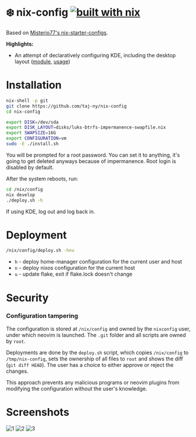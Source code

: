 # ❄️ nix-config [![built with nix](https://img.shields.io/static/v1?logo=nixos&logoColor=white&label=&message=Built%20with%20Nix&color=41439a)](https://builtwithnix.org)

Based on [Misterio77's nix-starter-configs](https://github.com/Misterio77/nix-starter-configs).


**Highlights:**
- An attempt of declaratively configuring KDE, including the desktop layout ([module](modules/home-manager/kde.nix), [usage](home/marcin/common/optional/desktop/kde.nix))

# Installation
```bash
nix-shell -p git
git clone https://github.com/taj-ny/nix-config
cd nix-config

export DISK=/dev/sda
export DISK_LAYOUT=disks/luks-btrfs-impermanence-swapfile.nix
export SWAPSIZE=16G
export CONFIGURATION=vm
sudo -E ./install.sh
```
You will be prompted for a root password. You can set it to anything, it's going to get deleted anyways because of impermanence. Root login is disabled by default.

After the system reboots, run:
```bash
cd /nix/config
nix develop
./deploy.sh -h
```

If using KDE, log out and log back in.

# Deployment
```bash
/nix/config/deploy.sh -hnu
```
- ``h`` - deploy home-manager configuration for the current user and host
- ``n`` - deploy nixos configuration for the current host
- ``u`` - update flake, exit if flake.lock doesn't change

# Security
### Configuration tampering
The configuration is stored at ``/nix/config`` and owned by the ``nixconfig`` user, under which neovim is launched. The ``.git`` folder and all scripts are owned by ``root``.

Deployments are done by the ``deploy.sh`` script, which copies ``/nix/config`` to ``/tmp/nix-config``, sets the ownership of all files to ``root`` and shows the diff (``git diff HEAD``). The user has a choice to either approve or reject the changes.

This approach prevents any malicious programs or neovim plugins from modifying the configuration without the user's knowledge.

# Screenshots
![1](https://github.com/taj-ny/nix-config/assets/79316397/a74c6177-7abd-4df6-b882-ad19efe27f81)
![2](https://github.com/taj-ny/nix-config/assets/79316397/39bc1719-1aa0-4a2c-90aa-bca3eebc9c13)
![3](https://github.com/taj-ny/nix-config/assets/79316397/2a292966-4d52-4514-8aaa-0619cedf5efb)

